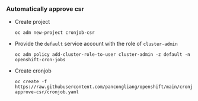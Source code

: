 ### Automatically approve csr

* Create project
  ```
  oc adm new-project cronjob-csr
  ```

* Provide the `default` service account with the role of `cluster-admin`
  ```
  oc adm policy add-cluster-role-to-user cluster-admin -z default -n openshift-cron-jobs
  ```

* Create cronjob
  ```
  oc create -f https://raw.githubusercontent.com/pancongliang/openshift/main/cronjob/automatically-approve-csr/cronjob.yaml
  ```
